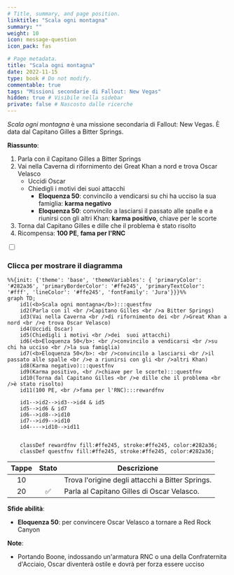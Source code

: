 ```yaml
---
# Title, summary, and page position.
linktitle: "Scala ogni montagna"
summary: ""
weight: 10
icon: message-question
icon_pack: fas

# Page metadata.
title: "Scala ogni montagna"
date: 2022-11-15
type: book # Do not modify.
commentable: true
tags: "Missioni secondarie di Fallout: New Vegas"
hidden: true # Visibile nella sidebar
private: false # Nascosto dalle ricerche
---
```


<div class="fnv">


*Scala ogni montagna* è una missione secondaria di Fallout: New Vegas. È data dal Capitano Gilles a Bitter Springs.

**Riassunto**:
1. Parla con il Capitano Gilles a Bitter Springs
2. Vai nella Caverna di rifornimento dei Great Khan a nord e trova Oscar Velasco
   - Uccidi Oscar
   - Chiedigli i motivi dei  suoi attacchi
      - **Eloquenza 50**: convincilo a vendicarsi su chi ha ucciso la sua famiglia: **karma negativo**
      - **Eloquenza 50**: convincilo a lasciarsi il passato alle spalle e a riunirsi con gli altri Khan: **karma positivo**, chiave per le scorte
3. Torna dal Capitano Gilles e dille che il problema è stato risolto
4. Ricompensa: **100 PE**, **fama per l'RNC**

<section class="chart-collapse">
<input type="checkbox" name="collapse2" id="handle2">
<h3 class="handle">
<label for="handle2">Clicca per mostrare il diagramma</label>
</h3>
<div class="content">

```mermaid
%%{init: {'theme': 'base', 'themeVariables': { 'primaryColor': '#282a36', 'primaryBorderColor': '#ffe245', 'primaryTextColor': '#fff', 'lineColor': '#ffe245', 'fontFamily': 'Jura'}}}%%
graph TD;
    id1(<b>Scala ogni montagna</b>):::questfnv
    id2(Parla con il <br />Capitano Gilles <br />a Bitter Springs)
    id3(Vai nella Caverna <br />di rifornimento dei <br />Great Khan a nord <br />e trova Oscar Velasco)
    id4(Uccidi Oscar)
    id5(Chiedigli i motivi <br />dei  suoi attacchi)
    id6(<b>Eloquenza 50</b>: <br />convincilo a vendicarsi <br />su chi ha ucciso <br />la sua famiglia)
    id7(<b>Eloquenza 50</b>: <br />convincilo a lasciarsi <br />il passato alle spalle <br />e a riunirsi con gli <br />altri Khan) 
    id8(Karma negativo):::questfnv
    id9(Karma positivo, <br />chiave per le scorte):::questfnv
    id10(Torna dal Capitano Gilles <br />e dille che il problema <br />è stato risolto)
    id11(100 PE, <br />fama per l'RNC):::rewardfnv
    
    id1-->id2-->id3-->id4 & id5
    id5-->id6 & id7
    id6-->id8-->id10
    id7-->id9-->id10
    id4---->id10-->id11
    
    
    classDef rewardfnv fill:#ffe245, stroke:#ffe245, color:#282a36;
    classDef questfnv fill:#ffe245, stroke:#ffe245, color:#282a36;
```

</div>
</section>

| Tappe |       Stato        | Descrizione |
|:-----:|:------------------:| ----------- |
|                           10                          |            | Trova l'origine degli attacchi a Bitter Springs.                                                                                                                            |
|                           20                          | :white_check_mark: | Parla al Capitano Gilles di Oscar Velasco.                                                                                                                                  |



**Sfide abilità**:
- **Eloquenza 50**: per convincere Oscar Velasco a tornare a Red Rock Canyon



**Note**:
- Portando Boone, indossando un'armatura RNC o una della Confraternita d'Acciaio, Oscar diventerà ostile e dovrà per forza essere ucciso 


</div>


